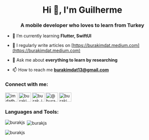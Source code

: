 <h1 align="center">Hi 👋, I'm Guilherme</h1>
<h3 align="center">A mobile developer who loves to learn from Turkey</h3>



- 🌱 I’m currently learning **Flutter, SwiftUI**

- 📝 I regularly write articles on [https://burakimdat.medium.com](https://burakimdat.medium.com)

- 💬 Ask me about **everything to learn by researching**

- 📫 How to reach me **burakimdat13@gmail.com**

<h3 align="left">Connect with me:</h3>
<p align="left">
        <a href="https://twitter.com/imdatburak" target="_blank"><img align="center"
                        src="https://raw.githubusercontent.com/rahuldkjain/github-profile-readme-generator/master/src/images/icons/Social/twitter.svg"
                        alt="imdatburak" height="30" width="40" /></a>
        <a href="https://linkedin.com/in/burakimdat" target="blank"><img align="center"
                        src="https://raw.githubusercontent.com/rahuldkjain/github-profile-readme-generator/master/src/images/icons/Social/linked-in-alt.svg"
                        alt="burakimdat" height="30" width="40" /></a>
        <a href="https://instagram.com/burak_imd" target="blank"><img align="center"
                        src="https://raw.githubusercontent.com/rahuldkjain/github-profile-readme-generator/master/src/images/icons/Social/instagram.svg"
                        alt="burak_imd" height="30" width="40" /></a>
        <a href="https://medium.com/@burakimdat" target="blank"><img align="center"
                        src="https://raw.githubusercontent.com/rahuldkjain/github-profile-readme-generator/master/src/images/icons/Social/medium.svg"
                        alt="@burakimdat" height="30" width="40" /></a>
        <a href="https://www.hackerrank.com/burakimdat13" target="blank"><img align="center"
                        src="https://raw.githubusercontent.com/rahuldkjain/github-profile-readme-generator/master/src/images/icons/Social/hackerrank.svg"
                        alt="burakimdat13" height="30" width="40" /></a>
</p>

<h3 align="left">Languages and Tools:</h3>

<p><img align="left"
                src="https://github-readme-stats.vercel.app/api/top-langs?username=burakjs&show_icons=true&locale=en&layout=compact"
                alt="burakjs" /></p>

<p>&nbsp;<img align="center" src="https://github-readme-stats.vercel.app/api?username=burakjs&show_icons=true&locale=en"
                alt="burakjs" /></p>

<p><img align="center" src="https://github-readme-streak-stats.herokuapp.com/?user=burakjs&" alt="burakjs" /></p>